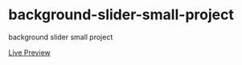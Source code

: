 # background-slider-small-project
<p>background slider small project</p>
<a href="https://elhoussnimed.github.io/background-slider-small-project/">Live Preview</a>
